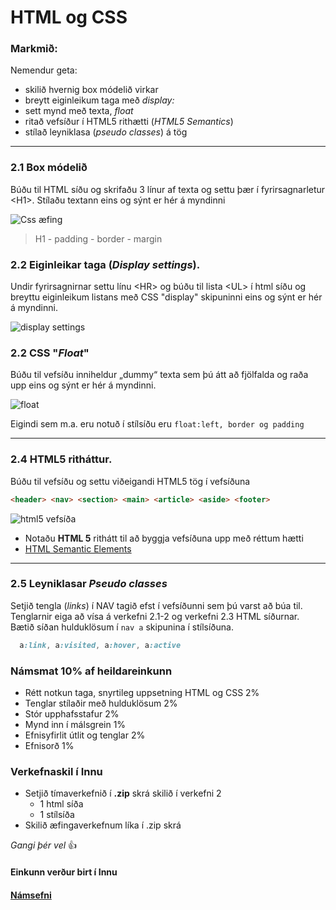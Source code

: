 # HTML og CSS

### Markmið:

Nemendur geta:

- skilið hvernig box módelið virkar 
- breytt eiginleikum taga með _display:_ 
- sett mynd með texta, _float_
- ritað vefsíður í HTML5 rithætti (_HTML5 Semantics_)
- stílað leyniklasa (_pseudo classes_) á tög 

---
  
### 2.1 Box módelið

Búðu til HTML síðu og skrifaðu 3 línur af texta og settu þær í fyrirsagnarletur &lt;H1>. Stílaðu textann eins og sýnt er hér á myndinni

![Css æfing](Námsefni/images/box-inheritance.JPG)

> H1 - padding - border - margin

### 2.2 Eiginleikar taga (_Display settings_).

Undir fyrirsagnirnar settu línu &lt;HR> og búðu til lista &lt;UL> í html síðu og breyttu eiginleikum listans með CSS "display" skipuninni eins og sýnt er hér á myndinni.
   
![display settings](Námsefni/images/display.JPG)


### 2.2 CSS "_Float_" 

Búðu til vefsíðu inniheldur „dummy“ texta sem þú átt að fjölfalda og raða upp eins og sýnt er hér á myndinni.

![float](Námsefni/images/v.2.2.jpg)

Eigindi sem m.a. eru notuð í stílsíðu eru `float:left, border og padding `

---

### 2.4 HTML5 ritháttur.  

Búðu til vefsíðu og settu viðeigandi HTML5 tög í vefsíðuna

```HTML
<header> <nav> <section> <main> <article> <aside> <footer> 
```

![html5 vefsíða](Námsefni/images/v2.3.jpg)

- Notaðu **HTML 5** rithátt til að byggja vefsíðuna upp með réttum hætti
- [HTML Semantic Elements](https://www.w3schools.com/html/html5_semantic_elements.asp) 

---

### 2.5 Leyniklasar _Pseudo classes_ 
 
Setjið tengla (_links_) í NAV tagið efst í vefsíðunni sem þú varst að búa til. Tenglarnir eiga að vísa á verkefni 2.1-2 og verkefni 2.3 HTML síðurnar. Bætið síðan hulduklösum í ` nav a ` skipunina í stílsíðuna. 

```CSS
  a:link, a:visited, a:hover, a:active 

```

### Námsmat 10% af heildareinkunn

- Rétt notkun taga, snyrtileg uppsetning HTML og CSS 2%
- Tenglar stílaðir með hulduklösum 2%
- Stór upphafsstafur 2%
- Mynd inn í málsgrein 1%
- Efnisyfirlit útlit og tenglar  2%
- Efnisorð  1%

### Verkefnaskil í Innu

- Setjið tímaverkefnið í **.zip** skrá skilið í verkefni 2 
  - 1 html síða
  - 1 stílsíða 
- Skilið æfingaverkefnum líka í .zip skrá


_Gangi þér vel_ 👍

#### Einkunn verður birt í Innu

#### [Námsefni](https://github.com/vefgrunnur/24H-verkefni/tree/main/Verkefni-2/N%C3%A1msefni)

